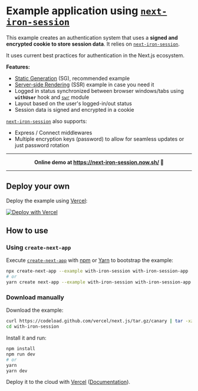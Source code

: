# Example application using [`next-iron-session`](https://github.com/vvo/next-iron-session)

This example creates an authentication system that uses a **signed and encrypted cookie to store session data**. It relies on [`next-iron-session`](https://github.com/vvo/next-iron-session).

It uses current best practices for authentication in the Next.js ecosystem.

**Features:**

- [Static Generation](https://nextjs.org/docs/basic-features/pages#static-generation-recommended) (SG), recommended example
- [Server-side Rendering](https://nextjs.org/docs/basic-features/pages#server-side-rendering) (SSR) example in case you need it
- Logged in status synchronized between browser windows/tabs using **`withUser`** hook and [`swr`](https://swr.now.sh/) module
- Layout based on the user's logged-in/out status
- Session data is signed and encrypted in a cookie

[`next-iron-session`](https://github.com/vvo/next-iron-session) also supports:

- Express / Connect middlewares
- Multiple encryption keys (password) to allow for seamless updates or just password rotation

---

<p align="center"><b>Online demo at <a href="https://next-iron-session.now.sh/">https://next-iron-session.now.sh/</a> 👀</b></p>

---

## Deploy your own

Deploy the example using [Vercel](https://vercel.com):

[![Deploy with Vercel](https://vercel.com/button)](https://vercel.com/import/project?template=https://github.com/vercel/next.js/tree/canary/examples/with-iron-session)

## How to use

### Using `create-next-app`

Execute [`create-next-app`](https://github.com/zeit/next.js/tree/canary/packages/create-next-app) with [npm](https://docs.npmjs.com/cli/init) or [Yarn](https://yarnpkg.com/lang/en/docs/cli/create/) to bootstrap the example:

```bash
npx create-next-app --example with-iron-session with-iron-session-app
# or
yarn create next-app --example with-iron-session with-iron-session-app
```

### Download manually

Download the example:

```bash
curl https://codeload.github.com/vercel/next.js/tar.gz/canary | tar -xz --strip=2 next.js-canary/examples/with-iron-session
cd with-iron-session
```

Install it and run:

```bash
npm install
npm run dev
# or
yarn
yarn dev
```

Deploy it to the cloud with [Vercel](https://vercel.com/import?filter=next.js&utm_source=github&utm_medium=readme&utm_campaign=next-example) ([Documentation](https://nextjs.org/docs/deployment)).
